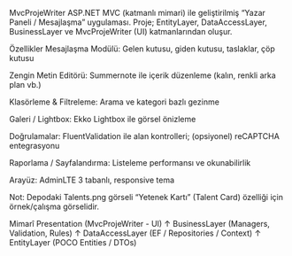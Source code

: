 MvcProjeWriter
ASP.NET MVC (katmanlı mimari) ile geliştirilmiş “Yazar Paneli / Mesajlaşma” uygulaması. Proje; EntityLayer, DataAccessLayer, BusinessLayer ve MvcProjeWriter (UI) katmanlarından oluşur. 

Özellikler
Mesajlaşma Modülü: Gelen kutusu, giden kutusu, taslaklar, çöp kutusu

Zengin Metin Editörü: Summernote ile içerik düzenleme (kalın, renkli arka plan vb.)

Klasörleme & Filtreleme: Arama ve kategori bazlı gezinme

Galeri / Lightbox: Ekko Lightbox ile görsel önizleme

Doğrulamalar: FluentValidation ile alan kontrolleri; (opsiyonel) reCAPTCHA entegrasyonu

Raporlama / Sayfalandırma: Listeleme performansı ve okunabilirlik

Arayüz: AdminLTE 3 tabanlı, responsive tema

Not: Depodaki Talents.png görseli “Yetenek Kartı” (Talent Card) özelliği için örnek/çalışma görselidir. 

Mimarî
Presentation (MvcProjeWriter - UI)
        ↑
BusinessLayer (Managers, Validation, Rules)
        ↑
DataAccessLayer (EF / Repositories / Context)
        ↑
EntityLayer (POCO Entities / DTOs)
